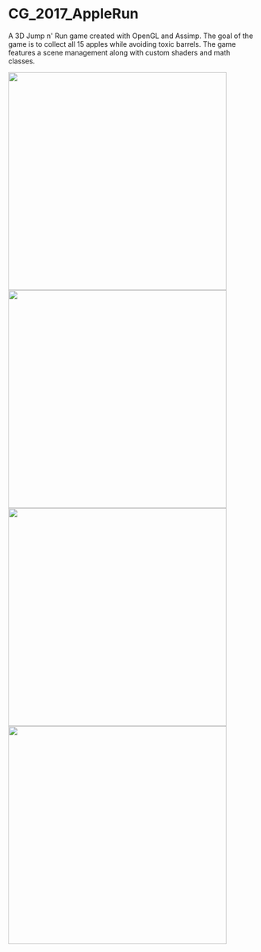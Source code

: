 # CG_2017_AppleRun
A 3D Jump n' Run game created with OpenGL and Assimp. The goal of the game is to collect all 15 apples while avoiding toxic barrels. The game features a scene management along with custom shaders and math classes.

<img src="https://github.com/LukasVoeller/CG_2017_15Apples/blob/master/images/Lukas/One.png" width="440"/><img src="https://github.com/LukasVoeller/CG_2017_15Apples/blob/master/images/Lukas/Two.png" width="440"/><img src="https://github.com/LukasVoeller/CG_2017_15Apples/blob/master/images/Lukas/Three.png" width="440"/><img src="https://github.com/LukasVoeller/CG_2017_15Apples/blob/master/images/Lukas/Four.png" width="440"/>
